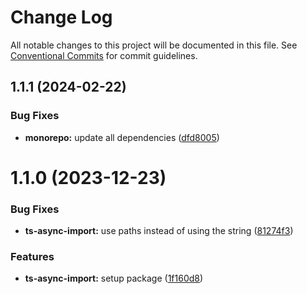 # Change Log

All notable changes to this project will be documented in this file.
See [Conventional Commits](https://conventionalcommits.org) for commit guidelines.

## 1.1.1 (2024-02-22)

### Bug Fixes

- **monorepo:** update all dependencies ([dfd8005](https://github.com/homer0/packages/commit/dfd80057bf5a5259d0324ca5eecf6e42a58db817))

# 1.1.0 (2023-12-23)

### Bug Fixes

- **ts-async-import:** use paths instead of using the string ([81274f3](https://github.com/homer0/packages/commit/81274f356bf8bac58d6e97d77f63304fdcc95fc5))

### Features

- **ts-async-import:** setup package ([1f160d8](https://github.com/homer0/packages/commit/1f160d83207d6c539506bf75146ec745c8a52cc2))
